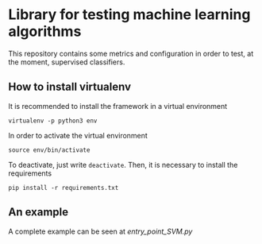 # Library for testing machine learning algorithms

This repository contains some metrics and configuration in order
to test, at the moment, supervised classifiers.

## How to install virtualenv

It is recommended to install the framework in a virtual environment

```
virtualenv -p python3 env
```

In order to activate the virtual environment

```
source env/bin/activate
```

To deactivate, just write ```deactivate```. Then, it is necessary
to install the requirements

```
pip install -r requirements.txt
```

## An example

A complete example can be seen at *entry_point_SVM.py*

